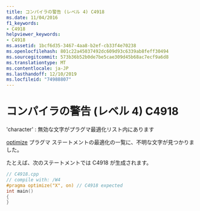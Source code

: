 ```yaml
---
title: コンパイラの警告 (レベル 4) C4918
ms.date: 11/04/2016
f1_keywords:
- C4918
helpviewer_keywords:
- C4918
ms.assetid: 1bcf6d35-3467-4aa8-b2ef-cb33f4e70238
ms.openlocfilehash: 801c22a45037492dc609d93c6339ab8feff30494
ms.sourcegitcommit: 573b36b52b0de7be5cae309d45b68ac7ecf9a6d8
ms.translationtype: MT
ms.contentlocale: ja-JP
ms.lasthandoff: 12/10/2019
ms.locfileid: "74988807"
---
```

# <a name="compiler-warning-level-4-c4918"></a>コンパイラの警告 (レベル 4) C4918

'character' : 無効な文字がプラグマ最適化リスト内にあります

[optimize](../../preprocessor/optimize.md) プラグマ ステートメントの最適化の一覧に、不明な文字が見つかりました。

たとえば、次のステートメントでは C4918 が生成されます。

```cpp
// C4918.cpp
// compile with: /W4
#pragma optimize("X", on) // C4918 expected
int main()
{
}
```
